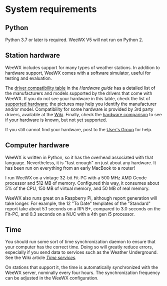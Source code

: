 # System requirements

## Python

Python 3.7 or later is required. WeeWX V5 will not run on Python 2.


## Station hardware

WeeWX includes support for many types of weather stations. In addition to
hardware support, WeeWX comes with a software simulator, useful for testing
and evaluation.

The [driver compatibility table](../../../hardware/drivers/) in the _Hardware
guide_ has a detailed list of the manufacturers and models supported by the
drivers that come with WeeWX. If you do not see your hardware in this table,
check the list of [supported hardware](https://weewx.com/hardware.html); the
pictures may help you identify the manufacturer and/or model. Compatibility for
some hardware is provided by 3rd party drivers, available at the
[Wiki](https://github.com/weewx/weewx/wiki). Finally, check the [hardware
comparison](https://weewx.com/hwcmp.html) to see if your hardware is known, but
not yet supported.

If you still cannot find your hardware, post to the
[User's Group](https://groups.google.com/g/weewx-user) for help.


## Computer hardware

WeeWX is written in Python, so it has the overhead associated with that
language. Nevertheless, it is "fast enough" on just about any hardware.
It has been run on everything from an early MacBook to a router!

I run WeeWX on a vintage 32-bit Fit-PC with a 500 MHz AMD Geode processor and
512 MB of memory. Configured this way, it consumes about 5% of the CPU, 150 MB
of virtual memory, and 50 MB of real memory.

WeeWX also runs great on a Raspberry Pi, although report generation will take
longer. For example, the 12 "To Date" templates of the "Standard" report take
about 5.1 seconds on a RPi B+, compared to 3.0 seconds on the Fit-PC, and 0.3
seconds on a NUC with a 4th gen i5 processor.


## Time

You should run some sort of time synchronization daemon to ensure that your
computer has the correct time. Doing so will greatly reduce errors, especially
if you send data to services such as the Weather Underground. See the Wiki
article [*Time services*](https://github.com/weewx/weewx/wiki/Time-services).

On stations that support it, the time is automatically synchronized with the
WeeWX server, nominally every four hours. The synchronization frequency can
be adjusted in the WeeWX configuration.
